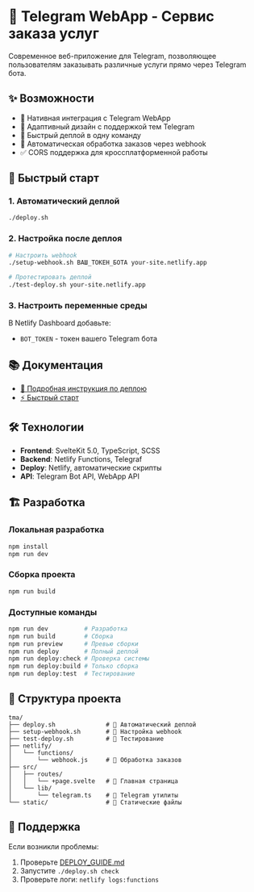 # 🤖 Telegram WebApp - Сервис заказа услуг

Современное веб-приложение для Telegram, позволяющее пользователям заказывать различные услуги прямо через Telegram бота.

## ✨ Возможности

- 📱 Нативная интеграция с Telegram WebApp
- 🎨 Адаптивный дизайн с поддержкой тем Telegram
- 🚀 Быстрый деплой в одну команду
- 🔄 Автоматическая обработка заказов через webhook
- ✅ CORS поддержка для кроссплатформенной работы

## 🚀 Быстрый старт

### 1. Автоматический деплой

```bash
./deploy.sh
```

### 2. Настройка после деплоя

```bash
# Настроить webhook
./setup-webhook.sh ВАШ_ТОКЕН_БОТА your-site.netlify.app

# Протестировать деплой
./test-deploy.sh your-site.netlify.app
```

### 3. Настроить переменные среды

В Netlify Dashboard добавьте:

- `BOT_TOKEN` - токен вашего Telegram бота

## 📚 Документация

- [📖 Подробная инструкция по деплою](DEPLOY_GUIDE.md)
- [⚡ Быстрый старт](QUICK_START.md)

## 🛠 Технологии

- **Frontend**: SvelteKit 5.0, TypeScript, SCSS
- **Backend**: Netlify Functions, Telegraf
- **Deploy**: Netlify, автоматические скрипты
- **API**: Telegram Bot API, WebApp API

## 🏗 Разработка

### Локальная разработка

```bash
npm install
npm run dev
```

### Сборка проекта

```bash
npm run build
```

### Доступные команды

```bash
npm run dev          # Разработка
npm run build        # Сборка
npm run preview      # Превью сборки
npm run deploy       # Полный деплой
npm run deploy:check # Проверка системы
npm run deploy:build # Только сборка
npm run deploy:test  # Тестирование
```

## 📁 Структура проекта

```
tma/
├── deploy.sh              # 🚀 Автоматический деплой
├── setup-webhook.sh       # 🔗 Настройка webhook
├── test-deploy.sh         # 🧪 Тестирование
├── netlify/
│   └── functions/
│       └── webhook.js     # 📡 Обработка заказов
├── src/
│   ├── routes/
│   │   └── +page.svelte   # 📱 Главная страница
│   └── lib/
│       └── telegram.ts    # 🤖 Telegram утилиты
└── static/                # 📄 Статические файлы
```

## 🤝 Поддержка

Если возникли проблемы:

1. Проверьте [DEPLOY_GUIDE.md](DEPLOY_GUIDE.md)
2. Запустите `./deploy.sh check`
3. Проверьте логи: `netlify logs:functions`
